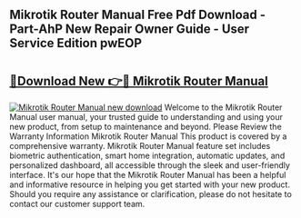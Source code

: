 ## Mikrotik Router Manual Free Pdf Download - Part-AhP New Repair Owner Guide - User Service Edition pwEOP

# <h2><a href="http://cf1207.oget.top/?id=Mikrotik+Router+Manual">🔗Download New 👉🔴 Mikrotik Router Manual</a></h2>

[![Mikrotik Router Manual new download](https://i.imgur.com/5g1atiW.png)](http://cf1207.oget.top/?id=Mikrotik+Router+Manual)
Welcome to the Mikrotik Router Manual user manual, your trusted guide to understanding and using your new product, from setup to maintenance and beyond. Please Review the Warranty Information Mikrotik Router Manual This product is covered by a comprehensive warranty. Mikrotik Router Manual feature set includes biometric authentication, smart home integration, automatic updates, and personalized dashboard, all accessible through the sleek and user-friendly interface. It's our hope that the Mikrotik Router Manual has been a helpful and informative resource in helping you get started with your new product. Should you require any assistance or clarification, please do not hesitate to contact our customer support team.
